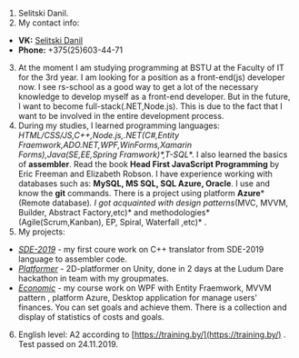1. Selitski Danil.
2. My сontact info: 
  * **VK:** [Selitski Danil](https://vk.com/id228950192)
  * **Phone:** +375(25)603-44-71
3. At the moment I am studying programming at BSTU at the Faculty of IT for the 3rd year.
I am looking for a position as a front-end(js) developer now.
I see rs-school as a good way to get a lot of the necessary knowledge to develop myself as a front-end developer.
But in the future, I want to become full-stack(.NET,Node.js).
This is due to the fact that I want to be involved in the entire development process.
4. During my studies, I learned programming languages: **HTML/CSS/JS,C++,Node.js,.NET*(C#,Entity Fraemwork,ADO.NET,WPF,WinForms,Xamarin Forms)*,Java*(SE,EE,Spring Framwork)*,T-SQL**.
I also learned the basics of **assembler**.
Read the book **Head First JavaScript Programming** by Eric Freeman and Elizabeth Robson.
I have experience working with databases such as: **MySQL, MS SQL, SQL Azure, Oracle**.
I use and know the **git** commands.
There is a project using platform **Azure***(Remote database)*.
I got acquainted with design patterns*(MVC, MVVM, Builder, Abstract Factory,etc)* and methodologies*(Agile(Scrum,Kanban), EP, Spiral, Waterfall ,etc)* .
5. My projects: 
 - *[SDE-2019](https://github.com/SelDanilEv/CompilNew)* - my first coure work on C++ translator from SDE-2019 language to assembler code.
 - *[Platformer](https://github.com/SelDanilEv/platformer)* - 2D-platformer on Unity, done in 2 days at the Ludum Dare hackathon in team with my groupmates.
 - *[Economic](https://github.com/SelDanilEv/Economic)* - my course work on WPF with Entity Fraemwork, MVVM pattern , platform Azure, Desktop application for manage users' finances. You can set goals and achieve them. There is a collection and display of statistics of costs and goals.
6. English level: A2 according to [https://training.by/](https://training.by/) . Test passed on 24.11.2019.